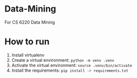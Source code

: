# Data-Mining
For CS 6220 Data Mining

# How to run
1. Install virtualenv
2. Create a virtual environment: `python -m venv .venv`
3. Activate the virtual environment: `source .venv/bin/activate`
4. Install the requirements: `pip install -r requirements.txt`